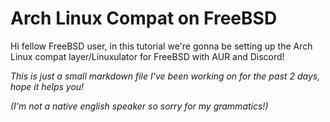 # Arch Linux Compat on FreeBSD
Hi fellow FreeBSD user,
in this tutorial we're gonna be setting up the Arch Linux compat layer/Linuxulator for FreeBSD with AUR and Discord!

*This is just a small markdown file I've been working on for the past 2 days, hope it helps you!*

*(I'm not a native english speaker so sorry for my grammatics!)*

